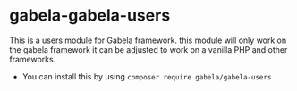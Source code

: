 # gabela-gabela-users
This is a users module for Gabela framework. this module will only work on the gabela framework it can be adjusted to work on a vanilla PHP and other frameworks.

- You can install this by using `composer require gabela/gabela-users`
